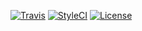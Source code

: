 [![Travis](https://img.shields.io/travis/Kinedu/invoice-pdf.svg?style=flat-square)](https://travis-ci.org/Kinedu/invoice-pdf)
[![StyleCI](https://styleci.io/repos/118187034/shield?branch=master)](https://styleci.io/repos/118187034)
[![License](https://img.shields.io/github/license/kinedu/invoice-pdf.svg?style=flat-square)](https://packagist.org/packages/kinedu/invoice-pdf)
